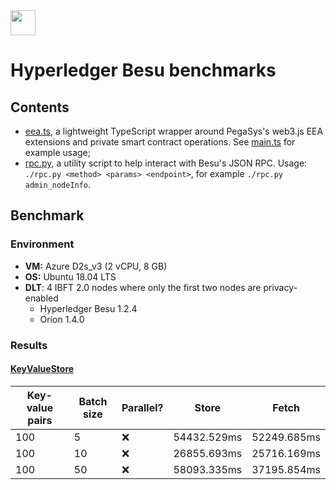 <a href="https://besu.hyperledger.org/en/latest/" target="_blank">
    <img src="https://www.hyperledger.org/wp-content/uploads/2019/08/Hyperledger_Besu_color.png" height="40"/>
</a>

# Hyperledger Besu benchmarks

## Contents

- [eea.ts](eea.ts), a lightweight TypeScript wrapper around PegaSys's web3.js EEA extensions and private smart contract operations. See [main.ts](main.ts) for example usage;
- [rpc.py](scripts/rpc.py), a utility script to help interact with Besu's JSON RPC.
Usage: `./rpc.py <method> <params> <endpoint>`, for example `./rpc.py admin_nodeInfo`.

## Benchmark

### Environment

- **VM:** Azure D2s_v3 (2 vCPU, 8 GB)
- **OS:** Ubuntu 18.04 LTS
- **DLT**: 4 IBFT 2.0 nodes where only the first two nodes are privacy-enabled
  - Hyperledger Besu 1.2.4 
  - Orion 1.4.0

### Results

#### [KeyValueStore](./contract/KeyValueStore.sol)

| Key-value pairs | Batch size | Parallel? | Store       | Fetch       |
|-----------------|------------|-----------|-------------|-------------|
| 100             | 5          | ❌        | 54432.529ms | 52249.685ms |
| 100             | 10         | ❌        | 26855.693ms | 25716.169ms |
| 100             | 50         | ❌        | 58093.335ms | 37195.854ms |
